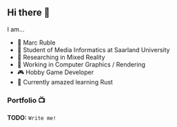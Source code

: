 ## Hi there 👋

I am... 
* 🧑 Marc Ruble
* 🦉 Student of Media Informatics at Saarland University
* 🥽 Researching in Mixed Reality
* 📸 Working in Computer Graphics / Rendering
* 🎮 Hobby Game Developer
* 🌱 Currently amazed learning Rust

### Portfolio 📺
**TODO:** `Write me!`

<!--
**MarcRuble/MarcRuble** is a ✨ _special_ ✨ repository because its `README.md` (this file) appears on your GitHub profile.

Here are some ideas to get you started:

- 🔭 I’m currently working on ...
- 🌱 I’m currently learning ...
- 👯 I’m looking to collaborate on ...
- 🤔 I’m looking for help with ...
- 💬 Ask me about ...
- 📫 How to reach me: ...
- 😄 Pronouns: ...
- ⚡ Fun fact: ...
-->
